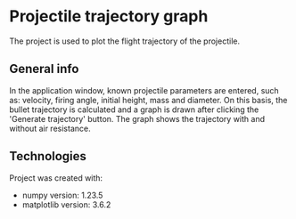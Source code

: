# Projectile trajectory graph
The project is used to plot the flight trajectory of the projectile.

## General info
In the application window, known projectile parameters are entered, such as: velocity, firing angle, initial height, mass 
and diameter. On this basis, the bullet trajectory is calculated and a graph is drawn after clicking the 'Generate 
trajectory' button. The graph shows the trajectory with and without air resistance.

## Technologies
Project was created with:
* numpy version: 1.23.5
* matplotlib version: 3.6.2
